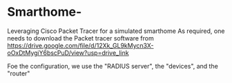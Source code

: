 # Smarthome-
Leveraging Cisco Packet Tracer for a simulated smarthome 
As required, one needs to download the Packet tracer software from https://drive.google.com/file/d/12Xk_GL9kMycn3X-oOxDtMygiY6bscPuD/view?usp=drive_link

Foe the configuration, we use the "RADIUS server", the "devices", and the "router"
